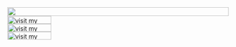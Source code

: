 <picture>
  <source
    media="(prefers-color-scheme: dark)"
    srcset="https://mariofdezzz.vercel.app/api/header"
  />
  <img
    src="https://mariofdezzz.vercel.app/api/header"
    width="100%"
    height="20"
    align="left"
  />
</picture>
<a href="https://mariofdezzz.dev">
  <picture>
    <source
      media="(prefers-color-scheme: dark)"
      srcset="https://mariofdezzz.vercel.app/link/website"
      label="Visit"
    />
    <img
      src="https://mariofdezzz.vercel.app/link/website"
      alt="visit my website"
      width="100"
      height="18px"
      align="left"
    />
  </picture>
</a>
<img src="data:null;," width="100%" height="0" align="left" alt="" />
<a href="https://linkedin.com/in/mario-ferrero">
  <picture>
    <source
      media="(prefers-color-scheme: dark)"
      srcset="https://mariofdezzz.vercel.app/link/linked_in"
    />
    <img
      src="https://mariofdezzz.vercel.app/link/linked_in"
      alt="visit my LinkedIn profile"
      width="100"
      height="18"
      align="left"
    />
  </picture>
</a>
<img src="data:null;," width="100%" height="0" align="left" alt="" />
<a href="https://substack.com/@mariofdezzz" style="margin-bottom: 5px">
  <picture>
    <source
      media="(prefers-color-scheme: dark)"
      srcset="https://mariofdezzz.vercel.app/link/substack"
    />
    <img
      src="https://mariofdezzz.vercel.app/link/substack"
      alt="visit my Substack profile"
      width="100"
      height="18"
      align="left"
    />
  </picture>
</a>
<img src="data:null;," width="100%" height="0" align="left" alt="" />
<!-- <picture >
  <img
    src="https://mariofdezzz.vercel.app/languages.svg"
    alt="Set of technologies I've used"
    width="100%"
    height="40"
    align="left"
  />
</picture>
<img src="data:null;," width="100%" height="0" align="left" alt="" /> -->
<!-- <picture>
  <source
    media="(prefers-color-scheme: dark)"
    srcset="https://readme.mariofdezzz.com/craft?theme=dark"
  />
  <img
    src="https://readme.mariofdezzz.com/craft?theme=light"
    width="100%"
    height="150"
    align="left"
  />
</picture> -->
